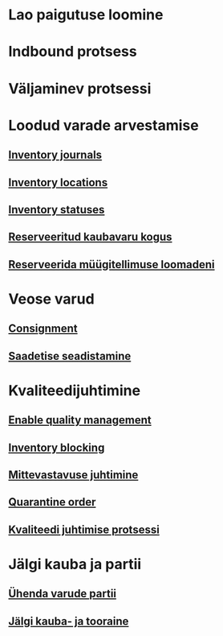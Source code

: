 # Lao paigutuse loomine
# Indbound protsess
# Väljaminev protsessi
# Loodud varade arvestamise
## [Inventory journals](inventory-journals.md)
## [Inventory locations](inventory-locations.md)
## [Inventory statuses](inventory-statuses.md)
## [Reserveeritud kaubavaru kogus](reserve-inventory-quantities.md)
## [Reserveerida müügitellimuse loomadeni](../sales-marketing/reserve-same-batch-sales-order.md)
# Veose varud
## [Consignment](consignment.md)
## [Saadetise seadistamine](set-up-consignment.md)
# Kvaliteedijuhtimine
## [Enable quality management](enable-quality-management.md)
## [Inventory blocking](inventory-blocking.md)
## [Mittevastavuse juhtimine](enable-nonconformance-management.md)
## [Quarantine order](quarantine-orders.md)
## [Kvaliteedi juhtimise protsessi](quality-management-processes.md)
# Jälgi kauba ja partii
## [Ühenda varude partii](merge-inventory-batches.md)
## [Jälgi kauba- ja tooraine](trace-items-raw-materials-inventory-production-sales.md)
